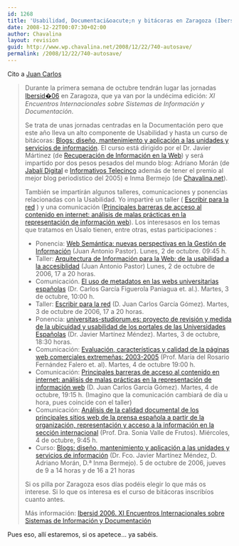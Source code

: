 ```yaml
---
id: 1268
title: 'Usabilidad, Documentaci&oacute;n y bitácoras en Zaragoza (Ibersid�06)'
date: 2008-12-22T00:07:30+02:00
author: Chavalina
layout: revision
guid: http://www.wp.chavalina.net/2008/12/22/740-autosave/
permalink: /2008/12/22/740-autosave/
---
```

Cito a <a href="http://usalo.es/165/usabilidad-documentacion-y-bitacoras-en-zaragoza-ibersid06/" target="_blank">Juan Carlos</a>

> Durante la primera semana de octubre tendrán lugar las jornadas [Ibersid�06](http://ibersid.net/) en Zaragoza, que ya van por la undécima edición: _XI Encuentros Internacionales sobre Sistemas de Información y Documentación_.
> 
> Se trata de unas jornadas centradas en la Documentación pero que este año lleva un alto componente de Usabilidad y hasta un curso de bitácoras: [Blogs: diseño, mantenimiento y aplicación a las unidades y servicios de información](http://cicic.unizar.es/ibersid2006/Resumenes/Blogs.htm). El curso está dirigido por el Dr. Javier Mártinez (de [Recuperación de Información en la Web](http://irsweb.blogspot.com/)) y será impartido por dos pesos pesados del mundo blog: Adriano Morán (de [Jabalí Digital](http://www.diariodeunjabali.com/) e [Informativos Telecinco](http://www.informativos.telecinco.es/) además de tener el premio al mejor blog periodístico del 2005) e Inma Bermejo (de [Chavalina.net](http://www.chavalina.net/)).
> 
> También se impartirán algunos talleres, comunicaciones y ponencias relacionadas con la Usabilidad. Yo impartiré un taller ( [Escribir para la red](http://cicic.unizar.es/ibersid2006/Resumenes/Escribirparalared.htm) ) y una comunicación ([Principales barreras de acceso al contenido en internet: análisis de malas prácticas en la representación de información web](http://cicic.unizar.es/ibersid2006/Resumenes/Principalesbarrerasdeacc.htm)). Los interesasos en los temas que tratamos en Úsalo tienen, entre otras, estas participaciones :
> 
>   * Ponencia: [Web Semántica: nuevas perspectivas en la Gestión de Información](http://cicic.unizar.es/ibersid2006/Resumenes/WebSemanticanuevaspersp.htm) (Juan Antonio Pastor). Lunes, 2 de octubre. 09:45 h.
>   * Taller: [Arquitectura de Información para la Web: de la usabilidad a la accesiblidad](http://cicic.unizar.es/ibersid2006/Resumenes/ArquitecturadeInformacion.htm) (Juan Antonio Pastor) Lunes, 2 de octubre de 2006, 17 a 20 horas.
>   * Comunicación. [El uso de metadatos en las webs universitarias españolas](http://cicic.unizar.es/ibersid2006/Resumenes/Elusodemetadatos.htm) (Dr. Carlos García Figuerola Paniagua et. al.). Martes, 3 de octubre, 10:00 h.
>   * Taller: [Escribir para la red](http://cicic.unizar.es/ibersid2006/Resumenes/Escribirparalared.htm) (D. Juan Carlos García Gómez). Martes, 3 de octubre de 2006, 17 a 20 horas.
>   * Ponencia: [universitas-studiorum.es: proyecto de revisión y medida de la ubicuidad y usabilidad de los portales de las Universidades Españolas](http://cicic.unizar.es/ibersid2006/Resumenes/universitas-studiorum.esp.htm) (Dr. Javier Martínez Méndez). Martes, 3 de octubre, 18:30 horas.
>   * Comunicación: [Evaluación, características y calidad de la páginas web comerciales extremeñas: 2003-2005](http://cicic.unizar.es/ibersid2006/Resumenes/Evaluacioncaracteristicas.htm) (Prof. María del Rosario Fernández Falero et. al). Martes, 4 de octubre 19:00 h.
>   * Comunicación: [Principales barreras de acceso al contenido en internet: análisis de malas prácticas en la representación de información web](http://cicic.unizar.es/ibersid2006/Resumenes/Principalesbarrerasdeacc.htm) (D. Juan Carlos García Gómez). Martes, 4 de octubre, 19:15 h. (Imagino que la comunicación cambiará de día u hora, pues coincide con el taller)
>   * Comunicación: [Análisis de la calidad documental de los principales sitios web de la prensa española a partir de la organización, representación y acceso a la información en la sección internacional](http://cicic.unizar.es/ibersid2006/Resumenes/Analisisdelacalidad.htm) (Prof. Dra. Sonia Valle de Frutos). Miércoles, 4 de octubre, 9:45 h.
>   * Curso: [Blogs: diseño, mantenimiento y aplicación a las unidades y servicios de información](http://cicic.unizar.es/ibersid2006/Resumenes/Blogs.htm) (Dr. Fco. Javier Martínez Méndez, D. Adriano Morán, D.ª Inma Bermejo). 5 de octubre de 2006, jueves de 9 a 14 horas y de 16 a 21 horas
> 
> Si os pilla por Zaragoza esos días podéis elegir lo que más os interese. Si lo que os interesa es el curso de bitácoras inscribíos cuanto antes.
> 
> Más información: [Ibersid 2006. XI Encuentros Internacionales sobre Sistemas de Información y Documentación](http://ibersid.net/)

Pues eso, allí estaremos, si os apetece… ya sabéis.